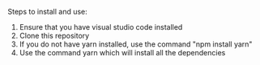 Steps to install and use:

1. Ensure that you have visual studio code installed
2. Clone this repository
3. If you do not have yarn installed, use the command "npm install yarn"
4. Use the command yarn which will install all the dependencies
